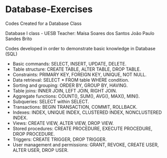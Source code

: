 # Database-Exercises
Codes Created for a Database Class

Database I class - UESB
Teacher: Maísa Soares dos Santos
João Paulo Sandes Brito

Codes developed in order to demonstrate basic knowledge in Database (SQL)

-    Basic commands: SELECT, INSERT, UPDATE, DELETE.
-    Table structure: CREATE TABLE, ALTER TABLE, DROP TABLE.
-    Constraints: PRIMARY KEY, FOREIGN KEY, UNIQUE, NOT NULL.
-    Data retrieval: SELECT * FROM table WHERE condition.
-    Sorting and grouping: ORDER BY, GROUP BY, HAVING.
-    Table joins: INNER JOIN, LEFT JOIN, RIGHT JOIN.
-    Aggregate functions: COUNT(), SUM(), AVG(), MAX(), MIN().
-    Subqueries: SELECT within SELECT.
-    Transactions: BEGIN TRANSACTION, COMMIT, ROLLBACK.
-    Indexes: INDEX, UNIQUE INDEX, CLUSTERED INDEX, NONCLUSTERED INDEX.
-    Views: CREATE VIEW, ALTER VIEW, DROP VIEW.
-    Stored procedures: CREATE PROCEDURE, EXECUTE PROCEDURE, DROP PROCEDURE.
-    Triggers: CREATE TRIGGER, DROP TRIGGER.
-    User management and permissions: GRANT, REVOKE, CREATE USER, ALTER USER, DROP USER.
